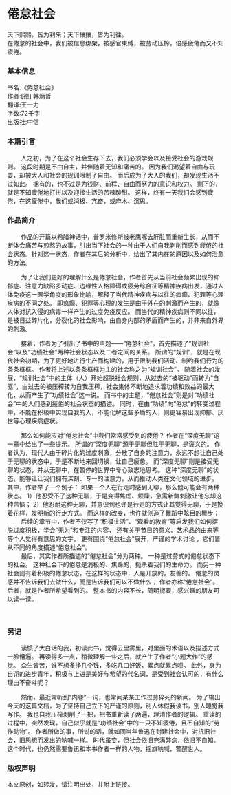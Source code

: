 # 倦怠社会

天下熙熙，皆为利来；天下攘攘，皆为利往。  
在倦怠的社会中，我们被信息绑架，被感官束缚，被劳动压榨，倍感疲倦而又不知疲倦。 

<!--more-->
### 基本信息
书名:《倦怠社会》  
作者:[德] 韩炳哲  
翻译:王一力     
字数:72千字  
出版社:中信

### 本篇引言
&emsp;&emsp;
人之初，为了在这个社会生存下去，我们必须学会以及接受社会的游戏规则。
这段时期是不由自主，并伴随着无知和痛苦的。
因为我们渴望着自由与玩耍，却被大人和社会的规训限制了自由。
而后成为了大人的我们，却发现生活不过如此。
拥有的，也不过是为钱财、前程、自由而努力的意识和权力。
剩下的，就是不知疲倦地打拼以及迎接生活的苦辣酸甜。
这样，终有一天我们会感到疲倦，在这疲倦中，我们或消极、亢奋，或麻木、沉思。  
### 作品简介
&emsp;&emsp;
作品的开篇以希腊神话中，普罗米修斯被老鹰啄去肝脏而重新生长，从而不断体会痛苦与煎熬的故事，引出当下社会的一种由于人们自我剥削而感到疲倦的社会状态。针对这一状态，作者在其后的分析中，给出了其内在的原因以及如何治愈的方法。  

&emsp;&emsp;
为了让我们更好的理解什么是倦怠社会，作者首先从当前社会频繁出现的抑郁症、注意力缺陷多动症、边缘性人格障碍或疲劳综合征等精神疾病出发，通过人体免疫这一医学角度的形象比喻，解释了当代精神疾病与以往的疯癫、犯罪等心理疾病的不同之处。
即疯癫、犯罪等心理的发生是由于外在的刺激而产生的，就像人体对抗入侵的病毒一样产生的过度免疫反应。
而当代的精神疾病则不同以往，是被日益碎片化，分裂化的社会影响，由自身内部的矛盾而产生的，并非来自外界的刺激。
  
&emsp;&emsp;
接着，作者为了引出了书中的主题——“倦怠社会”，首先描述了“规训社会”以及“功绩社会”两种社会状态以及二者之间的关系。
所谓的“规训”，就是在现代社会初期，为了更好地进行生产而构建的，用于限制我们活动、制约我们行为的条条框框。
作者将上述以条条框框为主的社会称之为“规训社会”。
随着社会的发展，“规训社会”中的主体（人）开始超脱社会规则，从过去的“被驱动”而转为“自驱”，由过去的被压榨转为自我压榨，社会集体不断地追求着功绩和效益的最大化，从而产生了“功绩社会”这一说。
而书中的主题，“倦怠社会”则是对“功绩社会”中的人们感到疲倦的社会状态的描述。
同时，在由“功绩”向“倦怠”的转变过程中，不能在积极中实现自我的人，不能化解这些矛盾的人，则更容易出现抑郁、厌世等心理疾病症状。
  
&emsp;&emsp;
那么如何能应对“倦怠社会”中我们常常感受到的疲倦？
作者在“深度无聊”这一章中给出了一些提示。
所谓的“深度无聊”源于无聊但胜于无聊，是褒义的。
作者认为，现代人由于碎片化的过度刺激，分散了自身的注意力，永远不想让自己处于无聊的状态中，于是不断地来回切换，让自己疲惫。
而“深度无聊”则是接受无聊的状态，并从无聊中，在暂停的世界中专心致志地思考。
这种“深度无聊”的状态，能够让让我们拥有深刻、专一的注意力，从而推动人类在文化领域的进步。
其中，作者举了一个例子：
如果一个人在行走时感到无聊，那么他可能会有两种状态。
1）他忍受不了这种无聊，于是变得焦虑、烦躁，急需新鲜刺激让他忘却这种苦恼；
2）他忍耐这种无聊，并意识到也许是行走的方式让其觉得无聊，于是换着花样，发明新的行走方式。
而这样的改变，也许就创造了舞蹈中眩目的舞步；  
&emsp;&emsp;
后续的章节中，作者不仅写了“积极生活”、“观看的教育”等启发我们如何摆脱过度积极，学会“无为”和专注的内容，
还有关于节日的意义、艺术品的由来等等个人觉得有意思的文字，
更有围绕“倦怠社会”展开，严谨的学术讨论
，它们皆从不同的角度描述“倦怠社会”。  
&emsp;&emsp;
最后，其实作者所描述的“倦怠社会”分为两种。
一种是过劳式的倦怠状态下的社会。
这种社会下的倦怠是消极的、焦躁的，扼杀着我们的生命力。
而另一种社会则有着积极的倦怠状态，在这样的状态中，人是开放的，友善的。
倦怠的灵感并不告诉我们去做什么，而是告诉我们可以不做什么
，作者亦称“倦怠社会”。
后者，就是作者所希望看到的。
整本书的内容不长，简明扼要，感兴趣的朋友可以读一读。
  
&emsp;&emsp;



### 另记  
&emsp;&emsp;
读惯了大白话的我，初读此书，觉得云里雾里，对里面的术语以及描述方式一脸懵逼。
再读得多一点，稍微理解一些之后，就产生了作者“小题大作”的感觉。
众生皆苦，谁不想多挣几个钱，多吃几口好饭，累点就累点呗。
此外，身为自诩的进步青年，积极与上进是美好与希望的代名词，是受到社会认可的，有什么理由不奋斗呢？
  
&emsp;&emsp;
然而，最近常听到“内卷”一词，也常闻某某工作过劳猝死的新闻。
为了输出今天的这篇文档，为了坚持自己立下的严谨的原则，别人休假我读书，别人睡觉我写作。
我也自我压榨剥削了一把，把书重新读了两遍，理清作者的逻辑。
重读的过程中，突然发现，自己似乎就是“功绩社会”中的一只不知疲倦，且不自知的“劳作动物”。
作者所做的事，所说的话，就如同当年鲁迅在封建社会中，对抗旧社会，旧思想而发出的呐喊一样。
时代虽变，但社会依旧充满弊病，依旧不自知。
这个时代，也仍然需要鲁迅和本书作者一样的人物，摇旗呐喊，警醒世人。

### 版权声明
本文原创，如转发，请注明出处，并附上链接。
